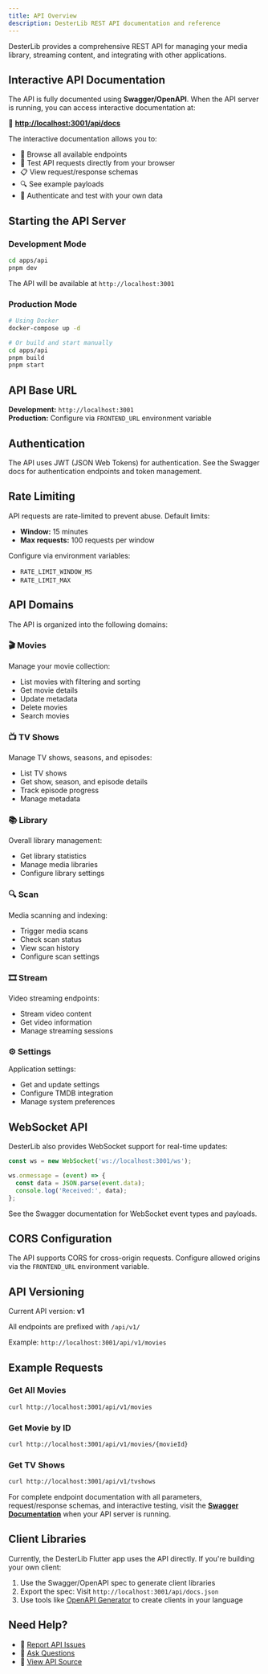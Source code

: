 ```yaml
---
title: API Overview
description: DesterLib REST API documentation and reference
---
```


DesterLib provides a comprehensive REST API for managing your media library, streaming content, and integrating with other applications.

## Interactive API Documentation

The API is fully documented using **Swagger/OpenAPI**. When the API server is running, you can access interactive documentation at:

🔗 **[http://localhost:3001/api/docs](http://localhost:3001/api/docs)**

The interactive documentation allows you to:
- 📖 Browse all available endpoints
- 🧪 Test API requests directly from your browser
- 📋 View request/response schemas
- 🔍 See example payloads
- 🔐 Authenticate and test with your own data

## Starting the API Server

### Development Mode

```bash
cd apps/api
pnpm dev
```

The API will be available at `http://localhost:3001`

### Production Mode

```bash
# Using Docker
docker-compose up -d

# Or build and start manually
cd apps/api
pnpm build
pnpm start
```

## API Base URL

**Development:** `http://localhost:3001`  
**Production:** Configure via `FRONTEND_URL` environment variable

## Authentication

The API uses JWT (JSON Web Tokens) for authentication. See the Swagger docs for authentication endpoints and token management.

## Rate Limiting

API requests are rate-limited to prevent abuse. Default limits:
- **Window:** 15 minutes
- **Max requests:** 100 requests per window

Configure via environment variables:
- `RATE_LIMIT_WINDOW_MS`
- `RATE_LIMIT_MAX`

## API Domains

The API is organized into the following domains:

### 🎬 Movies
Manage your movie collection:
- List movies with filtering and sorting
- Get movie details
- Update metadata
- Delete movies
- Search movies

### 📺 TV Shows
Manage TV shows, seasons, and episodes:
- List TV shows
- Get show, season, and episode details
- Track episode progress
- Manage metadata

### 📚 Library
Overall library management:
- Get library statistics
- Manage media libraries
- Configure library settings

### 🔍 Scan
Media scanning and indexing:
- Trigger media scans
- Check scan status
- View scan history
- Configure scan settings

### 🎞️ Stream
Video streaming endpoints:
- Stream video content
- Get video information
- Manage streaming sessions

### ⚙️ Settings
Application settings:
- Get and update settings
- Configure TMDB integration
- Manage system preferences

## WebSocket API

DesterLib also provides WebSocket support for real-time updates:

```javascript
const ws = new WebSocket('ws://localhost:3001/ws');

ws.onmessage = (event) => {
  const data = JSON.parse(event.data);
  console.log('Received:', data);
};
```

See the Swagger documentation for WebSocket event types and payloads.

## CORS Configuration

The API supports CORS for cross-origin requests. Configure allowed origins via the `FRONTEND_URL` environment variable.

## API Versioning

Current API version: **v1**

All endpoints are prefixed with `/api/v1/`

Example: `http://localhost:3001/api/v1/movies`

## Example Requests

### Get All Movies

```bash
curl http://localhost:3001/api/v1/movies
```

### Get Movie by ID

```bash
curl http://localhost:3001/api/v1/movies/{movieId}
```

### Get TV Shows

```bash
curl http://localhost:3001/api/v1/tvshows
```

For complete endpoint documentation with all parameters, request/response schemas, and interactive testing, visit the **[Swagger Documentation](http://localhost:3001/api/docs)** when your API server is running.

## Client Libraries

Currently, the DesterLib Flutter app uses the API directly. If you're building your own client:

1. Use the Swagger/OpenAPI spec to generate client libraries
2. Export the spec: Visit `http://localhost:3001/api/docs.json`
3. Use tools like [OpenAPI Generator](https://openapi-generator.tech/) to create clients in your language

## Need Help?

- 🐛 [Report API Issues](https://github.com/DesterLib/desterlib/issues)
- 💬 [Ask Questions](https://github.com/DesterLib/desterlib/discussions)
- 📖 [View API Source](https://github.com/DesterLib/desterlib/tree/main/apps/api/src)

